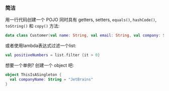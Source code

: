### 简洁

用一行代码创建一个 POJO 同时具有 getters, setters, `equals()`, `hashCode()`, `toString()` 和 `copy()` 方法:

``` kotlin
data class Customer(val name: String, val email: String, val company: String)
```

或者使用lambda表达式过滤一个list:

``` kotlin
val positiveNumbers = list.filter {it > 0}
```

想要一个单例? 创建一个 object 吧:

``` kotlin
object ThisIsASingleton {
  val companyName: String = "JetBrains"
}
```